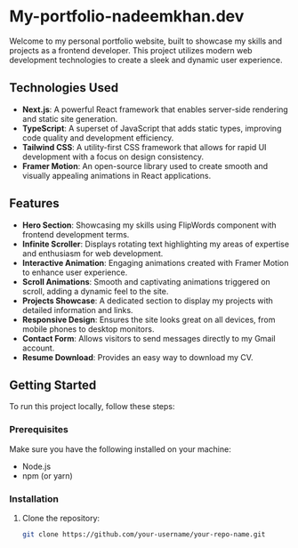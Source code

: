 # My-portfolio-nadeemkhan.dev

Welcome to my personal portfolio website, built to showcase my skills and projects as a frontend developer. This project utilizes modern web development technologies to create a sleek and dynamic user experience.

## Technologies Used

- **Next.js**: A powerful React framework that enables server-side rendering and static site generation.
- **TypeScript**: A superset of JavaScript that adds static types, improving code quality and development efficiency.
- **Tailwind CSS**: A utility-first CSS framework that allows for rapid UI development with a focus on design consistency.
- **Framer Motion**: An open-source library used to create smooth and visually appealing animations in React applications.

## Features

- **Hero Section**: Showcasing my skills using FlipWords component with frontend development terms.
- **Infinite Scroller**: Displays rotating text highlighting my areas of expertise and enthusiasm for web development.
- **Interactive Animation**: Engaging animations created with Framer Motion to enhance user experience.
- **Scroll Animations**: Smooth and captivating animations triggered on scroll, adding a dynamic feel to the site.
- **Projects Showcase**: A dedicated section to display my projects with detailed information and links.
- **Responsive Design**: Ensures the site looks great on all devices, from mobile phones to desktop monitors.
- **Contact Form**: Allows visitors to send messages directly to my Gmail account.
- **Resume Download**: Provides an easy way to download my CV.

## Getting Started

To run this project locally, follow these steps:

### Prerequisites

Make sure you have the following installed on your machine:

- Node.js
- npm (or yarn)

### Installation

1. Clone the repository:

   ```sh
   git clone https://github.com/your-username/your-repo-name.git
